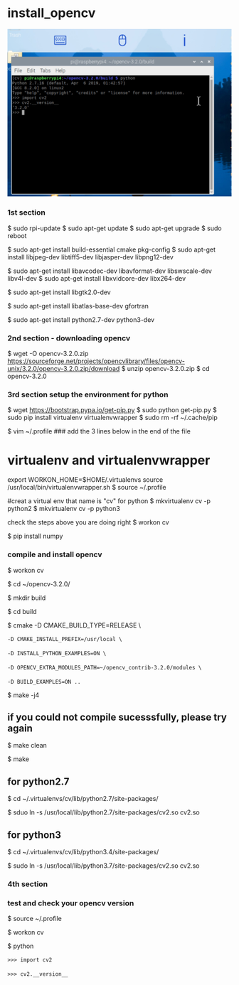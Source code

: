 # install_opencv

![](https://github.com/smiletoeveryone/install_opencv/blob/master/cv_version.jpg)


### 1st section

$ sudo rpi-update
$ sudo apt-get update
$ sudo apt-get upgrade
$ sudo reboot

$ sudo apt-get install build-essential cmake pkg-config
$ sudo apt-get install libjpeg-dev libtiff5-dev libjasper-dev libpng12-dev

$ sudo apt-get install libavcodec-dev libavformat-dev libswscale-dev libv4l-dev
$ sudo apt-get install libxvidcore-dev libx264-dev

$ sudo apt-get install libgtk2.0-dev

$ sudo apt-get install libatlas-base-dev gfortran

$ sudo apt-get install python2.7-dev python3-dev


### 2nd section - downloading opencv

$ wget -O opencv-3.2.0.zip  https://sourceforge.net/projects/opencvlibrary/files/opencv-unix/3.2.0/opencv-3.2.0.zip/download
$ unzip opencv-3.2.0.zip
$ cd opencv-3.2.0

### 3rd section setup the environment for python

$ wget https://bootstrap.pypa.io/get-pip.py
$ sudo python get-pip.py
$ sudo pip install virtualenv virtualenvwrapper
$ sudo rm -rf ~/.cache/pip

$ vim ~/.profile ### add the 3 lines below in the end of the file
# virtualenv and virtualenvwrapper
export WORKON_HOME=$HOME/.virtualenvs
source /usr/local/bin/virtualenvwrapper.sh
$ source ~/.profile

#creat a virtual env that name is "cv" for python 
$ mkvirtualenv cv -p python2
$ mkvirtualenv cv -p python3

check the steps above you are doing right
$ workon cv

$ pip install numpy

### compile and install opencv

$ workon cv

$ cd ~/opencv-3.2.0/

$ mkdir build

$ cd build

$ cmake -D CMAKE_BUILD_TYPE=RELEASE \

    -D CMAKE_INSTALL_PREFIX=/usr/local \
    
    -D INSTALL_PYTHON_EXAMPLES=ON \
    
    -D OPENCV_EXTRA_MODULES_PATH=~/opencv_contrib-3.2.0/modules \
    
    -D BUILD_EXAMPLES=ON ..
    
$ make -j4

## if you could not compile sucesssfully, please try again

$ make clean

$ make

## for python2.7

$ cd ~/.virtualenvs/cv/lib/python2.7/site-packages/

$ sduo ln -s /usr/local/lib/python2.7/site-packages/cv2.so cv2.so


## for python3

$ cd ~/.virtualenvs/cv/lib/python3.4/site-packages/

$ sudo ln -s /usr/local/lib/python3.7/site-packages/cv2.so cv2.so

### 4th section

### test and check your opencv version

$ source ~/.profile 

$ workon cv

$ python

    >>> import cv2

    >>> cv2.__version__
